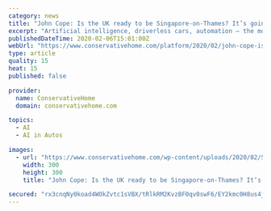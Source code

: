 ```yaml
---
category: news
title: "John Cope: Is the UK ready to be Singapore-on-Thames? It’s going to be an upskill battle"
excerpt: "Artificial intelligence, driverless cars, automation – the most visible sign being the death of the checkout – are pervasive, but still largely discussed as ‘the future’. Algorithms can ..."
publishedDateTime: 2020-02-06T15:01:00Z
webUrl: "https://www.conservativehome.com/platform/2020/02/john-cope-is-the-uk-ready-to-be-singapore-on-thames-its-going-to-be-an-upskill-battle.html"
type: article
quality: 15
heat: 15
published: false

provider:
  name: ConservativeHome
  domain: conservativehome.com

topics:
  - AI
  - AI in Autos

images:
  - url: "https://www.conservativehome.com/wp-content/uploads/2020/02/Screen-Shot-2020-02-06-at-10.11.16-300x300.png"
    width: 300
    height: 300
    title: "John Cope: Is the UK ready to be Singapore-on-Thames? It’s going to be an upskill battle"

secured: "rx3cnqNy0koad4WOkZvtc1sVBX/tRlkRM2KvzBF0qv0swF6/EY2kmc0H8us4jzr0OOTK8f6EmaIZS4ekHERNwNAT/3xscLNDhiA03QJoM4XlmquW72LbDQOWvj8DkQwBLuqaVf39ghPYw0m0hxBOOWe6VjqJLas7BTVp1TDLQJn+xuSzNwE87kvc6aQcqhRBy5mVGsENUhgWjRX5WYMhYmyYeJ3FUbkfqaykP3frHGAwLv+8N6u4zUkVu55ZP2xv2lypFC4xuBkpw4ZzNw+C78GRQI3Fc/8PXReARAEbuVBQp9leL97MLfKdQ6fzD6My;pwMaQ7OILmDnDGYs65StBw=="
---
```



